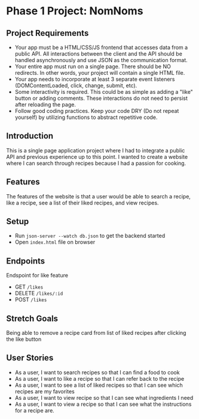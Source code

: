 # Phase 1 Project: NomNoms

## Project Requirements
 - Your app must be a HTML/CSS/JS frontend that accesses data from a public API. All interactions between the client and the API should be handled asynchronously and use JSON as the communication format.
 - Your entire app must run on a single page. There should be NO redirects. In other words, your project will contain a single HTML file.
 - Your app needs to incorporate at least 3 separate event listeners (DOMContentLoaded, click, change, submit, etc).
 - Some interactivity is required. This could be as simple as adding a "like" button or adding comments. These interactions do not need to persist after reloading the page.
 - Follow good coding practices. Keep your code DRY (Do not repeat yourself) by utilizing functions to abstract repetitive code.

## Introduction
This is a single page application project where I had to integrate a public API and previous experience up to this point. I wanted to create a website where I can search through recipes because I had a passion for cooking.

## Features
The features of the website is that a user would be able to search a recipe, like a recipe, see a list of their liked recipes, and view recipes.

## Setup
 - Run `json-server --watch db.json` to get the backend started
 - Open `index.html` file on browser

 ## Endpoints
 Endspoint for like feature
  - GET `/likes`
  - DELETE `/likes/:id`
  - POST `/likes`

## Stretch Goals
Being able to remove a recipe card from list of liked recipes after clicking the like button

## User Stories
 - As a user, I want to search recipes so that I can find a food to cook
 - As a user, I want to like a recipe so that I can refer back to the recipe
 - As a user, I want to see a list of liked recipes so that I can see which recipes are my favorites
 - As a user, I want to view recipe so that I can see what ingredients I need
 - As a user, I want to view a recipe so that I can see what the instructions for a recipe are.